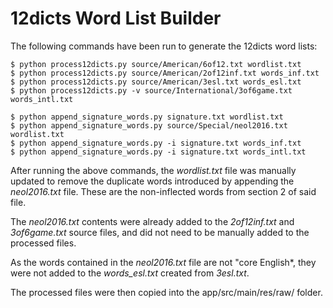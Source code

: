 # 12dicts Word List Builder

The following commands have been run to generate the 12dicts word lists:

```Shell Session
$ python process12dicts.py source/American/6of12.txt wordlist.txt
$ python process12dicts.py source/American/2of12inf.txt words_inf.txt
$ python process12dicts.py source/American/3esl.txt words_esl.txt
$ python process12dicts.py -v source/International/3of6game.txt words_intl.txt

$ python append_signature_words.py signature.txt wordlist.txt
$ python append_signature_words.py source/Special/neol2016.txt wordlist.txt
$ python append_signature_words.py -i signature.txt words_inf.txt
$ python append_signature_words.py -i signature.txt words_intl.txt
```

After running the above commands, the *wordlist.txt* file was manually updated to remove the duplicate words introduced by appending the *neol2016.txt* file. These are the non-inflected words from section 2 of said file.

The *neol2016.txt* contents were already added to the *2of12inf.txt* and *3of6game.txt* source files, and did not need to be manually added to the processed files.

As the words contained in the *neol2016.txt* file are not "core English*, they were not added to the *words_esl.txt* created from *3esl.txt*.

The processed files were then copied into the app/src/main/res/raw/ folder.
